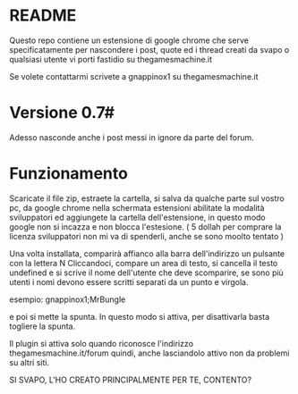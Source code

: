 # README #

Questo repo contiene un estensione di google chrome che serve specificatamente per nascondere i post, quote ed i thread creati da svapo o qualsiasi utente vi porti fastidio su thegamesmachine.it

Se volete contattarmi scrivete a gnappinox1 su thegamesmachine.it

# Versione 0.7#
Adesso nasconde anche i post messi in ignore da parte del forum.

# Funzionamento #

Scaricate il file zip, estraete la cartella, si salva da qualche parte sul vostro pc, da google chrome nella schermata estensioni abilitate la modalità sviluppatori ed aggiungete la cartella dell'estensione, in questo modo google non si incazza e non blocca l'estesione. ( 5 dollah per comprare la licenza sviluppatori non mi va di spenderli, anche se sono moolto tentato )

Una volta installata, comparirà affianco alla barra dell'indirizzo un pulsante con la lettera N
Cliccandoci, compare un area di testo, si cancella il testo undefined e si scrive il nome dell'utente che deve scomparire, se sono più utenti i nomi devono essere scritti separati da un punto e virgola.

esempio:
gnappinox1;MrBungle

e poi si mette la spunta.
In questo modo si attiva, per disattivarla basta togliere la spunta.

Il plugin si attiva solo quando riconosce l'indirizzo thegamesmachine.it/forum quindi, anche lasciandolo attivo non da problemi su altri siti.

SI SVAPO, L'HO CREATO PRINCIPALMENTE PER TE, CONTENTO?
